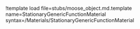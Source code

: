 !template load file=stubs/moose_object.md.template name=StationaryGenericFunctionMaterial syntax=/Materials/StationaryGenericFunctionMaterial